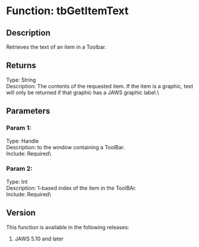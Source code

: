 # Function: tbGetItemText

## Description

Retrieves the text of an item in a Toolbar.

## Returns

Type: String\
Description: The contents of the requested item. If the item is a
graphic, text will only be returned if that graphic has a JAWS graphic
label.\

## Parameters

### Param 1:

Type: Handle\
Description: to the window containing a ToolBar.\
Include: Required\

### Param 2:

Type: Int\
Description: 1-based index of the item in the ToolBAr.\
Include: Required\

## Version

This function is available in the following releases:

1.  JAWS 5.10 and later
